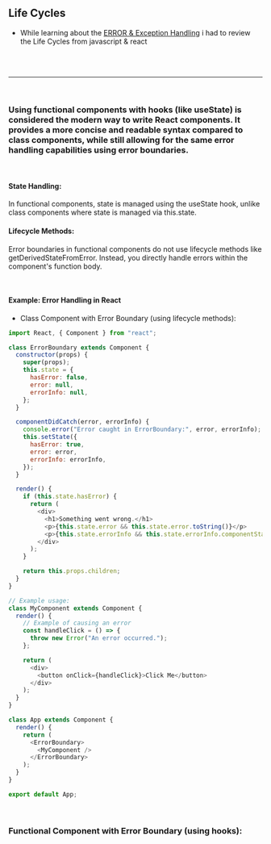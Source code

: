 ## Life Cycles

- While learning about the [ERROR & Exception Handling](./z__all_mds/25_error%20-Exception-Handling.md) i had to review the Life Cycles from javascript & react

<br>
<br>

---

<br>

### Using functional components with hooks (like useState) is considered the modern way to write React components. It provides a more concise and readable syntax compared to class components, while still allowing for the same error handling capabilities using error boundaries.

<br>

#### State Handling:

In functional components, state is managed using the useState hook, unlike class components where state is managed via this.state.

#### Lifecycle Methods:

Error boundaries in functional components do not use lifecycle methods like getDerivedStateFromError. Instead, you directly handle errors within the component's function body.

<br>

#### Example: Error Handling in React

- Class Component with Error Boundary (using lifecycle methods):

```javascript
import React, { Component } from "react";

class ErrorBoundary extends Component {
  constructor(props) {
    super(props);
    this.state = {
      hasError: false,
      error: null,
      errorInfo: null,
    };
  }

  componentDidCatch(error, errorInfo) {
    console.error("Error caught in ErrorBoundary:", error, errorInfo);
    this.setState({
      hasError: true,
      error: error,
      errorInfo: errorInfo,
    });
  }

  render() {
    if (this.state.hasError) {
      return (
        <div>
          <h1>Something went wrong.</h1>
          <p>{this.state.error && this.state.error.toString()}</p>
          <p>{this.state.errorInfo && this.state.errorInfo.componentStack}</p>
        </div>
      );
    }

    return this.props.children;
  }
}

// Example usage:
class MyComponent extends Component {
  render() {
    // Example of causing an error
    const handleClick = () => {
      throw new Error("An error occurred.");
    };

    return (
      <div>
        <button onClick={handleClick}>Click Me</button>
      </div>
    );
  }
}

class App extends Component {
  render() {
    return (
      <ErrorBoundary>
        <MyComponent />
      </ErrorBoundary>
    );
  }
}

export default App;
```

<br>

### Functional Component with Error Boundary (using hooks):
